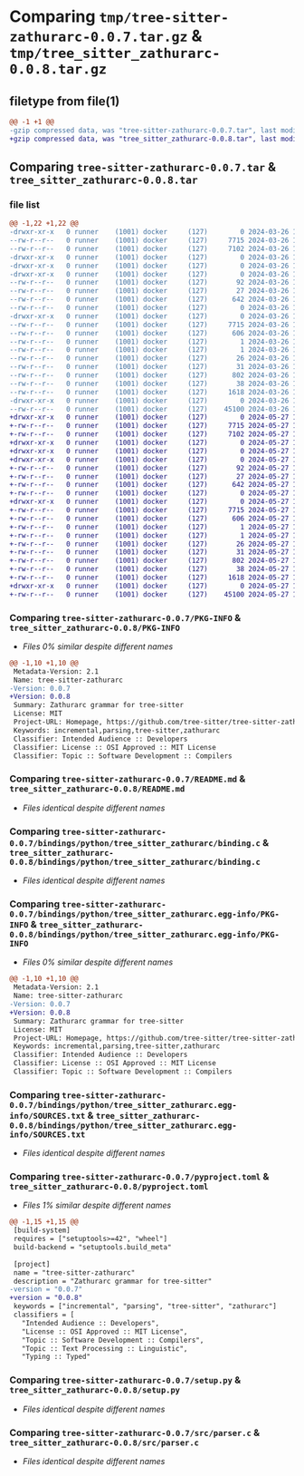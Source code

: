 # Comparing `tmp/tree-sitter-zathurarc-0.0.7.tar.gz` & `tmp/tree_sitter_zathurarc-0.0.8.tar.gz`

## filetype from file(1)

```diff
@@ -1 +1 @@
-gzip compressed data, was "tree-sitter-zathurarc-0.0.7.tar", last modified: Tue Mar 26 16:10:28 2024, max compression
+gzip compressed data, was "tree_sitter_zathurarc-0.0.8.tar", last modified: Mon May 27 13:12:01 2024, max compression
```

## Comparing `tree-sitter-zathurarc-0.0.7.tar` & `tree_sitter_zathurarc-0.0.8.tar`

### file list

```diff
@@ -1,22 +1,22 @@
-drwxr-xr-x   0 runner    (1001) docker     (127)        0 2024-03-26 16:10:28.459851 tree-sitter-zathurarc-0.0.7/
--rw-r--r--   0 runner    (1001) docker     (127)     7715 2024-03-26 16:10:28.459851 tree-sitter-zathurarc-0.0.7/PKG-INFO
--rw-r--r--   0 runner    (1001) docker     (127)     7102 2024-03-26 16:10:24.000000 tree-sitter-zathurarc-0.0.7/README.md
-drwxr-xr-x   0 runner    (1001) docker     (127)        0 2024-03-26 16:10:28.455851 tree-sitter-zathurarc-0.0.7/bindings/
-drwxr-xr-x   0 runner    (1001) docker     (127)        0 2024-03-26 16:10:28.455851 tree-sitter-zathurarc-0.0.7/bindings/python/
-drwxr-xr-x   0 runner    (1001) docker     (127)        0 2024-03-26 16:10:28.459851 tree-sitter-zathurarc-0.0.7/bindings/python/tree_sitter_zathurarc/
--rw-r--r--   0 runner    (1001) docker     (127)       92 2024-03-26 16:10:24.000000 tree-sitter-zathurarc-0.0.7/bindings/python/tree_sitter_zathurarc/__init__.py
--rw-r--r--   0 runner    (1001) docker     (127)       27 2024-03-26 16:10:24.000000 tree-sitter-zathurarc-0.0.7/bindings/python/tree_sitter_zathurarc/__init__.pyi
--rw-r--r--   0 runner    (1001) docker     (127)      642 2024-03-26 16:10:24.000000 tree-sitter-zathurarc-0.0.7/bindings/python/tree_sitter_zathurarc/binding.c
--rw-r--r--   0 runner    (1001) docker     (127)        0 2024-03-26 16:10:24.000000 tree-sitter-zathurarc-0.0.7/bindings/python/tree_sitter_zathurarc/py.typed
-drwxr-xr-x   0 runner    (1001) docker     (127)        0 2024-03-26 16:10:28.459851 tree-sitter-zathurarc-0.0.7/bindings/python/tree_sitter_zathurarc.egg-info/
--rw-r--r--   0 runner    (1001) docker     (127)     7715 2024-03-26 16:10:28.000000 tree-sitter-zathurarc-0.0.7/bindings/python/tree_sitter_zathurarc.egg-info/PKG-INFO
--rw-r--r--   0 runner    (1001) docker     (127)      606 2024-03-26 16:10:28.000000 tree-sitter-zathurarc-0.0.7/bindings/python/tree_sitter_zathurarc.egg-info/SOURCES.txt
--rw-r--r--   0 runner    (1001) docker     (127)        1 2024-03-26 16:10:28.000000 tree-sitter-zathurarc-0.0.7/bindings/python/tree_sitter_zathurarc.egg-info/dependency_links.txt
--rw-r--r--   0 runner    (1001) docker     (127)        1 2024-03-26 16:10:28.000000 tree-sitter-zathurarc-0.0.7/bindings/python/tree_sitter_zathurarc.egg-info/not-zip-safe
--rw-r--r--   0 runner    (1001) docker     (127)       26 2024-03-26 16:10:28.000000 tree-sitter-zathurarc-0.0.7/bindings/python/tree_sitter_zathurarc.egg-info/requires.txt
--rw-r--r--   0 runner    (1001) docker     (127)       31 2024-03-26 16:10:28.000000 tree-sitter-zathurarc-0.0.7/bindings/python/tree_sitter_zathurarc.egg-info/top_level.txt
--rw-r--r--   0 runner    (1001) docker     (127)      802 2024-03-26 16:10:24.000000 tree-sitter-zathurarc-0.0.7/pyproject.toml
--rw-r--r--   0 runner    (1001) docker     (127)       38 2024-03-26 16:10:28.459851 tree-sitter-zathurarc-0.0.7/setup.cfg
--rw-r--r--   0 runner    (1001) docker     (127)     1618 2024-03-26 16:10:24.000000 tree-sitter-zathurarc-0.0.7/setup.py
-drwxr-xr-x   0 runner    (1001) docker     (127)        0 2024-03-26 16:10:28.459851 tree-sitter-zathurarc-0.0.7/src/
--rw-r--r--   0 runner    (1001) docker     (127)    45100 2024-03-26 16:10:24.000000 tree-sitter-zathurarc-0.0.7/src/parser.c
+drwxr-xr-x   0 runner    (1001) docker     (127)        0 2024-05-27 13:12:01.205868 tree_sitter_zathurarc-0.0.8/
+-rw-r--r--   0 runner    (1001) docker     (127)     7715 2024-05-27 13:12:01.205868 tree_sitter_zathurarc-0.0.8/PKG-INFO
+-rw-r--r--   0 runner    (1001) docker     (127)     7102 2024-05-27 13:11:57.000000 tree_sitter_zathurarc-0.0.8/README.md
+drwxr-xr-x   0 runner    (1001) docker     (127)        0 2024-05-27 13:12:01.201868 tree_sitter_zathurarc-0.0.8/bindings/
+drwxr-xr-x   0 runner    (1001) docker     (127)        0 2024-05-27 13:12:01.201868 tree_sitter_zathurarc-0.0.8/bindings/python/
+drwxr-xr-x   0 runner    (1001) docker     (127)        0 2024-05-27 13:12:01.205868 tree_sitter_zathurarc-0.0.8/bindings/python/tree_sitter_zathurarc/
+-rw-r--r--   0 runner    (1001) docker     (127)       92 2024-05-27 13:11:57.000000 tree_sitter_zathurarc-0.0.8/bindings/python/tree_sitter_zathurarc/__init__.py
+-rw-r--r--   0 runner    (1001) docker     (127)       27 2024-05-27 13:11:57.000000 tree_sitter_zathurarc-0.0.8/bindings/python/tree_sitter_zathurarc/__init__.pyi
+-rw-r--r--   0 runner    (1001) docker     (127)      642 2024-05-27 13:11:57.000000 tree_sitter_zathurarc-0.0.8/bindings/python/tree_sitter_zathurarc/binding.c
+-rw-r--r--   0 runner    (1001) docker     (127)        0 2024-05-27 13:11:57.000000 tree_sitter_zathurarc-0.0.8/bindings/python/tree_sitter_zathurarc/py.typed
+drwxr-xr-x   0 runner    (1001) docker     (127)        0 2024-05-27 13:12:01.205868 tree_sitter_zathurarc-0.0.8/bindings/python/tree_sitter_zathurarc.egg-info/
+-rw-r--r--   0 runner    (1001) docker     (127)     7715 2024-05-27 13:12:01.000000 tree_sitter_zathurarc-0.0.8/bindings/python/tree_sitter_zathurarc.egg-info/PKG-INFO
+-rw-r--r--   0 runner    (1001) docker     (127)      606 2024-05-27 13:12:01.000000 tree_sitter_zathurarc-0.0.8/bindings/python/tree_sitter_zathurarc.egg-info/SOURCES.txt
+-rw-r--r--   0 runner    (1001) docker     (127)        1 2024-05-27 13:12:01.000000 tree_sitter_zathurarc-0.0.8/bindings/python/tree_sitter_zathurarc.egg-info/dependency_links.txt
+-rw-r--r--   0 runner    (1001) docker     (127)        1 2024-05-27 13:12:00.000000 tree_sitter_zathurarc-0.0.8/bindings/python/tree_sitter_zathurarc.egg-info/not-zip-safe
+-rw-r--r--   0 runner    (1001) docker     (127)       26 2024-05-27 13:12:01.000000 tree_sitter_zathurarc-0.0.8/bindings/python/tree_sitter_zathurarc.egg-info/requires.txt
+-rw-r--r--   0 runner    (1001) docker     (127)       31 2024-05-27 13:12:01.000000 tree_sitter_zathurarc-0.0.8/bindings/python/tree_sitter_zathurarc.egg-info/top_level.txt
+-rw-r--r--   0 runner    (1001) docker     (127)      802 2024-05-27 13:11:57.000000 tree_sitter_zathurarc-0.0.8/pyproject.toml
+-rw-r--r--   0 runner    (1001) docker     (127)       38 2024-05-27 13:12:01.205868 tree_sitter_zathurarc-0.0.8/setup.cfg
+-rw-r--r--   0 runner    (1001) docker     (127)     1618 2024-05-27 13:11:57.000000 tree_sitter_zathurarc-0.0.8/setup.py
+drwxr-xr-x   0 runner    (1001) docker     (127)        0 2024-05-27 13:12:01.205868 tree_sitter_zathurarc-0.0.8/src/
+-rw-r--r--   0 runner    (1001) docker     (127)    45100 2024-05-27 13:11:57.000000 tree_sitter_zathurarc-0.0.8/src/parser.c
```

### Comparing `tree-sitter-zathurarc-0.0.7/PKG-INFO` & `tree_sitter_zathurarc-0.0.8/PKG-INFO`

 * *Files 0% similar despite different names*

```diff
@@ -1,10 +1,10 @@
 Metadata-Version: 2.1
 Name: tree-sitter-zathurarc
-Version: 0.0.7
+Version: 0.0.8
 Summary: Zathurarc grammar for tree-sitter
 License: MIT
 Project-URL: Homepage, https://github.com/tree-sitter/tree-sitter-zathurarc
 Keywords: incremental,parsing,tree-sitter,zathurarc
 Classifier: Intended Audience :: Developers
 Classifier: License :: OSI Approved :: MIT License
 Classifier: Topic :: Software Development :: Compilers
```

### Comparing `tree-sitter-zathurarc-0.0.7/README.md` & `tree_sitter_zathurarc-0.0.8/README.md`

 * *Files identical despite different names*

### Comparing `tree-sitter-zathurarc-0.0.7/bindings/python/tree_sitter_zathurarc/binding.c` & `tree_sitter_zathurarc-0.0.8/bindings/python/tree_sitter_zathurarc/binding.c`

 * *Files identical despite different names*

### Comparing `tree-sitter-zathurarc-0.0.7/bindings/python/tree_sitter_zathurarc.egg-info/PKG-INFO` & `tree_sitter_zathurarc-0.0.8/bindings/python/tree_sitter_zathurarc.egg-info/PKG-INFO`

 * *Files 0% similar despite different names*

```diff
@@ -1,10 +1,10 @@
 Metadata-Version: 2.1
 Name: tree-sitter-zathurarc
-Version: 0.0.7
+Version: 0.0.8
 Summary: Zathurarc grammar for tree-sitter
 License: MIT
 Project-URL: Homepage, https://github.com/tree-sitter/tree-sitter-zathurarc
 Keywords: incremental,parsing,tree-sitter,zathurarc
 Classifier: Intended Audience :: Developers
 Classifier: License :: OSI Approved :: MIT License
 Classifier: Topic :: Software Development :: Compilers
```

### Comparing `tree-sitter-zathurarc-0.0.7/bindings/python/tree_sitter_zathurarc.egg-info/SOURCES.txt` & `tree_sitter_zathurarc-0.0.8/bindings/python/tree_sitter_zathurarc.egg-info/SOURCES.txt`

 * *Files identical despite different names*

### Comparing `tree-sitter-zathurarc-0.0.7/pyproject.toml` & `tree_sitter_zathurarc-0.0.8/pyproject.toml`

 * *Files 1% similar despite different names*

```diff
@@ -1,15 +1,15 @@
 [build-system]
 requires = ["setuptools>=42", "wheel"]
 build-backend = "setuptools.build_meta"
 
 [project]
 name = "tree-sitter-zathurarc"
 description = "Zathurarc grammar for tree-sitter"
-version = "0.0.7"
+version = "0.0.8"
 keywords = ["incremental", "parsing", "tree-sitter", "zathurarc"]
 classifiers = [
   "Intended Audience :: Developers",
   "License :: OSI Approved :: MIT License",
   "Topic :: Software Development :: Compilers",
   "Topic :: Text Processing :: Linguistic",
   "Typing :: Typed"
```

### Comparing `tree-sitter-zathurarc-0.0.7/setup.py` & `tree_sitter_zathurarc-0.0.8/setup.py`

 * *Files identical despite different names*

### Comparing `tree-sitter-zathurarc-0.0.7/src/parser.c` & `tree_sitter_zathurarc-0.0.8/src/parser.c`

 * *Files identical despite different names*


